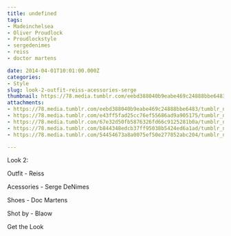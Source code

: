```yaml
---
title: undefined
tags:
- Madeinchelsea
- Oliver Proudlock
- Proudlockstyle
- sergedenimes
- reiss
- doctor martens

date: 2014-04-01T10:01:00.000Z
categories:
- Style
slug: look-2-outfit-reiss-acessories-serge
thumbnail: https://78.media.tumblr.com/eebd388040b9eabe469c24888bbe6483/tumblr_n33b5hm8SG1rhrm24o1_1280.jpg
attachments:
- https://78.media.tumblr.com/eebd388040b9eabe469c24888bbe6483/tumblr_n33b5hm8SG1rhrm24o1_1280.jpg
- https://78.media.tumblr.com/e43ff5fad25cc76ef55686ad9a905175/tumblr_n33b5hm8SG1rhrm24o2_1280.jpg
- https://78.media.tumblr.com/67e32d50fb5876326fd66c9125281b0a/tumblr_n33b5hm8SG1rhrm24o3_1280.jpg
- https://78.media.tumblr.com/b844348edcb37ff95038b5424ed6a1ad/tumblr_n33b5hm8SG1rhrm24o4_1280.jpg
- https://78.media.tumblr.com/54454673a8a0075ef50e277852abc204/tumblr_n33b5hm8SG1rhrm24o5_1280.jpg

---
```


Look 2: 

  Outfit - Reiss 

  Acessories - Serge DeNimes 

  Shoes - Doc Martens

  Shot by - Blaow

Get the Look
